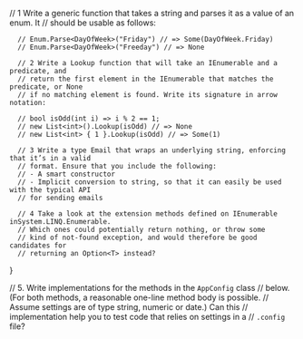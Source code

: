 ﻿// 1 Write a generic function that takes a string and parses it as a value of an enum. It
      // should be usable as follows:

      // Enum.Parse<DayOfWeek>("Friday") // => Some(DayOfWeek.Friday)
      // Enum.Parse<DayOfWeek>("Freeday") // => None

      // 2 Write a Lookup function that will take an IEnumerable and a predicate, and
      // return the first element in the IEnumerable that matches the predicate, or None
      // if no matching element is found. Write its signature in arrow notation:

      // bool isOdd(int i) => i % 2 == 1;
      // new List<int>().Lookup(isOdd) // => None
      // new List<int> { 1 }.Lookup(isOdd) // => Some(1)

      // 3 Write a type Email that wraps an underlying string, enforcing that it’s in a valid
      // format. Ensure that you include the following:
      // - A smart constructor
      // - Implicit conversion to string, so that it can easily be used with the typical API
      // for sending emails
      
      // 4 Take a look at the extension methods defined on IEnumerable inSystem.LINQ.Enumerable.
      // Which ones could potentially return nothing, or throw some
      // kind of not-found exception, and would therefore be good candidates for
      // returning an Option<T> instead?
   }

   // 5.  Write implementations for the methods in the `AppConfig` class
   // below. (For both methods, a reasonable one-line method body is possible.
   // Assume settings are of type string, numeric or date.) Can this
   // implementation help you to test code that relies on settings in a
   // `.config` file?